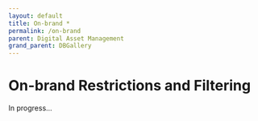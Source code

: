 ```yaml
---
layout: default
title: On-brand *
permalink: /on-brand
parent: Digital Asset Management
grand_parent: DBGallery
---
```


# On-brand Restrictions and Filtering

In progress...